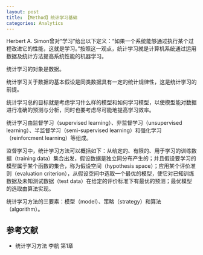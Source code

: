 ```yaml
---
layout: post
title: 【Method】统计学习基础
categories: Analytics
---
```


Herbert A. Simon曾对“学习”给出以下定义：“如果一个系统能够通过执行某个过程改进它的性能，这就是学习。”按照这一观点，统计学习就是计算机系统通过运用数据及统计方法提高系统性能的机器学习。

统计学习的对象是数据。

统计学习关于数据的基本假设是同类数据具有一定的统计规律性，这是统计学习的前提。

统计学习总的目标就是考虑学习什么样的模型和如何学习模型，以使模型能对数据进行准确的预测与分析，同时也要考虑尽可能地提高学习效率。

统计学习由监督学习（supervised learning）、非监督学习（unsupervised learning）、半监督学习（semi-supervised learning）和强化学习（reinforcment learning）等组成。

监督学习中，统计学习方法可以概括如下：从给定的、有限的、用于学习的训练数据（training data）集合出发，假设数据是独立同分布产生的；并且假设要学习的模型属于某个函数的集合，称为假设空间（hypothesis space）；应用某个评价准则（evaluation criterion），从假设空间中选取一个最优的模型，使它对已知训练数据及未知测试数据（test data）在给定的评价标准下有最优的预测；最优模型的选取由算法实现。

统计学习方法的三要素：模型（model）、策略（strategy）和算法（algorithm）。



## 参考文献

- 统计学习方法 李航 第1章